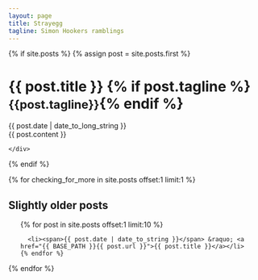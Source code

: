 ```yaml
---
layout: page
title: Strayegg
tagline: Simon Hookers ramblings
---
```




{% if site.posts %}
  {% assign post = site.posts.first %}

  <div class="page-header">
    <h1>{{ post.title }} {% if post.tagline %}<small>{{post.tagline}}</small>{% endif %}</h1>
  </div>
  <div class="row post-full">
    <div class="col-xs-12">
      <div class="date">
        <span>{{ post.date | date_to_long_string }}</span>
      </div>
      <div class="content">
        {{ post.content }}
      </div>

    

    </div>
  </div>
{% endif %}

{% for checking_for_more in site.posts offset:1 limit:1 %}
  
## Slightly older posts

  <ul class="posts">
    {% for post in site.posts offset:1 limit:10 %}


      <li><span>{{ post.date | date_to_string }}</span> &raquo; <a href="{{ BASE_PATH }}{{ post.url }}">{{ post.title }}</a></li>
    {% endfor %}
  </ul>
{% endfor %}